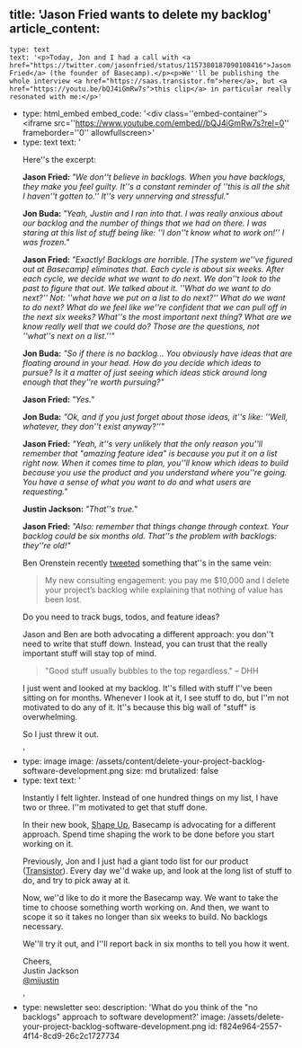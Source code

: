 title: 'Jason Fried wants to delete my backlog'
article_content:
  -
    type: text
    text: '<p>Today, Jon and I had a call with <a href="https://twitter.com/jasonfried/status/1157380187090108416">Jason Fried</a> (the founder of Basecamp).</p><p>We''ll be publishing the whole interview <a href="https://saas.transistor.fm">here</a>, but <a href="https://youtu.be/bQJ4iGmRw7s">this clip</a> in particular really resonated with me:</p>'
  -
    type: html_embed
    embed_code: '<style>.embed-container { position: relative; padding-bottom: 56.25%; margin-bottom:25px; height: 0; overflow: hidden; max-width: 100%; -webkit-filter: grayscale(100%); filter: grayscale(100%); } .embed-container iframe, .embed-container object, .embed-container embed { position: absolute; top: 0; left: 0; width: 100%; height: 100%; }</style><div class=''embed-container''><iframe src=''https://www.youtube.com/embed//bQJ4iGmRw7s?rel=0'' frameborder=''0'' allowfullscreen></iframe></div>'
  -
    type: text
    text: '<p>Here''s the excerpt:</p><p><strong>Jason Fried: </strong><em>"We don''t believe in backlogs. When you have backlogs, they make you feel guilty. It''s a constant reminder of ''this is all the shit I haven''t gotten to.'' It''s very unnerving and stressful."</em></p><p><strong>Jon Buda: </strong><em>"Yeah, Justin and I ran into that. I was really anxious about our backlog and the number of things that we had on there. I was staring at this list of stuff being like: ''I don''t know what to work on!'' I was frozen."</em></p><p><strong>Jason Fried: </strong><em>"Exactly! Backlogs are horrible. [The system we''ve figured out at Basecamp] eliminates that. Each cycle is about six weeks. After each cycle, we decide what we want to do next. We don''t look to the past to figure that out. We talked about it. ''What do we want to do next?'' Not: ''what have we put on a list to do next?'' What do we want to do next? What do we feel like we''re confident that we can pull off in the next six weeks? What''s the most important next thing? What are we know really well that we could do? Those are the questions, not ''what''s next on a list.''"</em></p><p><strong>Jon Buda:</strong> <em>"So if there is no backlog... You obviously have ideas that are floating around in your head. How do you decide which ideas to pursue? Is it a matter of just seeing which ideas stick around long enough that they''re worth pursuing?"</em></p><p><strong>Jason Fried: </strong><em>"Yes."</em></p><p><strong>Jon Buda:</strong> <em>"Ok, and if you just forget about those ideas, it''s like: ''Well, whatever, they don''t exist anyway?''"</em></p><p><strong>Jason Fried:</strong> <em>"Yeah, it''s very unlikely that the only reason you''ll remember that "amazing feature idea" is because you put it on a list right now. When it comes time to plan, you''ll know which ideas to build because you use the product and you understand where you''re going. You have a sense of what you want to do and what users are requesting."</em></p><p><strong>Justin Jackson: </strong><em>"That''s true."</em></p><p><strong>Jason Fried:</strong> <em>"Also: remember that things change through context. Your backlog could be six months old. That''s the problem with backlogs: they''re old!"</em></p><p>Ben Orenstein recently <a href="https://twitter.com/r00k/status/1147903699513204736">tweeted</a> something that''s in the same vein:</p><blockquote><p>My new consulting engagement: you pay me $10,000 and I delete your project’s backlog while explaining that nothing of value has been lost.</p></blockquote><p>Do you need to track bugs, todos, and feature ideas?</p><p>Jason and Ben are both advocating a different approach: you don''t need to write that stuff down. Instead, you can trust that the really important stuff will stay top of mind.</p><blockquote><p>"Good stuff usually bubbles to the top regardless." – DHH</p></blockquote><p>I just went and looked at my backlog. It''s filled with stuff I''ve been sitting on for months. Whenever I look at it, I see stuff to do, but I''m not motivated to do any of it. It''s because this big wall of "stuff" is overwhelming.</p><p>So I just threw it out.</p>'
  -
    type: image
    image: /assets/content/delete-your-project-backlog-software-development.png
    size: md
    brutalized: false
  -
    type: text
    text: '<p>Instantly I felt lighter. Instead of one hundred things on my list, I have two or three. I''m motivated to get that stuff done.</p><p>In their new book, <a href="https://basecamp.com/shapeup">Shape Up</a>, Basecamp is advocating for a different approach. Spend time shaping the work to be done before you start working on it.&nbsp;</p><p>Previously, Jon and I just had a giant todo list for our product (<a href="https://transistor.fm/?via=justin">Transistor</a>). Every day we''d wake up, and look at the long list of stuff to do, and try to pick away at it.</p><p>Now, we''d like to do it more the Basecamp way. We want to take the time to choose something worth working on. And then, we want to scope it so it takes no longer than six weeks to build. No backlogs necessary.</p><p>We''ll try it out, and I''ll report back in six months to tell you how it went.</p><p>Cheers,<br>Justin Jackson<br><a href="https://twitter.com/mijustin">@mijustin</a></p>'
  -
    type: newsletter
seo:
  description: 'What do you think of the "no backlogs" approach to software development?'
  image: /assets/delete-your-project-backlog-software-development.png
id: f824e964-2557-4f14-8cd9-26c2c1727734
